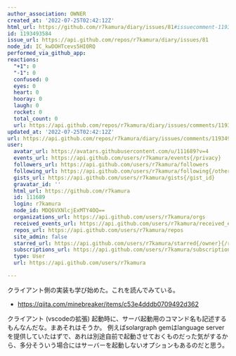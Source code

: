 ```yaml
---
author_association: OWNER
created_at: '2022-07-25T02:42:12Z'
html_url: https://github.com/r7kamura/diary/issues/81#issuecomment-1193493584
id: 1193493584
issue_url: https://api.github.com/repos/r7kamura/diary/issues/81
node_id: IC_kwDOHTcevs5HI0RQ
performed_via_github_app: 
reactions:
  "+1": 0
  "-1": 0
  confused: 0
  eyes: 0
  heart: 0
  hooray: 0
  laugh: 0
  rocket: 0
  total_count: 0
  url: https://api.github.com/repos/r7kamura/diary/issues/comments/1193493584/reactions
updated_at: '2022-07-25T02:42:12Z'
url: https://api.github.com/repos/r7kamura/diary/issues/comments/1193493584
user:
  avatar_url: https://avatars.githubusercontent.com/u/111689?v=4
  events_url: https://api.github.com/users/r7kamura/events{/privacy}
  followers_url: https://api.github.com/users/r7kamura/followers
  following_url: https://api.github.com/users/r7kamura/following{/other_user}
  gists_url: https://api.github.com/users/r7kamura/gists{/gist_id}
  gravatar_id: ''
  html_url: https://github.com/r7kamura
  id: 111689
  login: r7kamura
  node_id: MDQ6VXNlcjExMTY4OQ==
  organizations_url: https://api.github.com/users/r7kamura/orgs
  received_events_url: https://api.github.com/users/r7kamura/received_events
  repos_url: https://api.github.com/users/r7kamura/repos
  site_admin: false
  starred_url: https://api.github.com/users/r7kamura/starred{/owner}{/repo}
  subscriptions_url: https://api.github.com/users/r7kamura/subscriptions
  type: User
  url: https://api.github.com/users/r7kamura

---
```

クライアント側の実装も学び始めた。これを読んでみている。

- https://qiita.com/minebreaker/items/c53e4dddb0709492d362

クライアント (vscodeの拡張) 起動時に、サーバ起動用のコマンド名も記述するもんなんだな。まあそれはそうか。
例えばsolargraph gemはlanguage serverを提供していたはずで、あれは別途自前で起動させておくものだった気がするから、多分そういう場合にはサーバーを起動しないオプションもあるのだと思う。